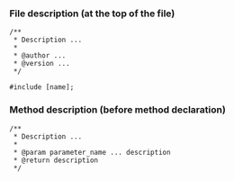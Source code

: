 ### File description (at the top of the file)
```
/**
 * Description ...
 *
 * @author ...
 * @version ...
 */

#include [name];
```

### Method description (before method declaration)
```
/**
 * Description ...
 *
 * @param parameter_name ... description
 * @return description
 */
```